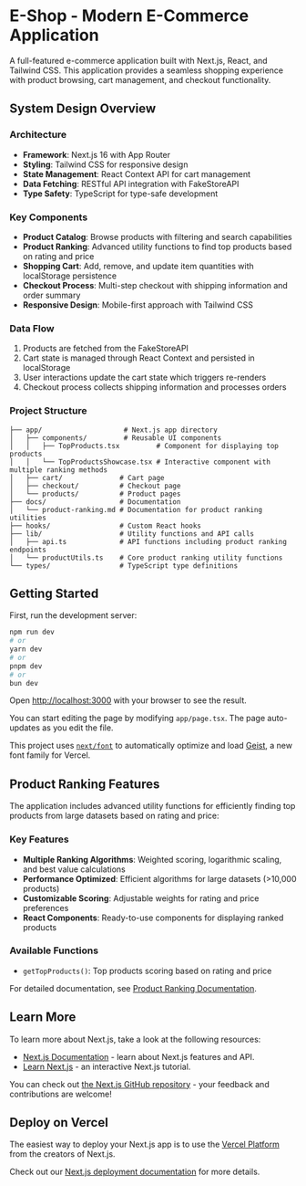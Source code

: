 # E-Shop - Modern E-Commerce Application

A full-featured e-commerce application built with Next.js, React, and Tailwind CSS. This application provides a seamless shopping experience with product browsing, cart management, and checkout functionality.

## System Design Overview

### Architecture
- **Framework**: Next.js 16 with App Router
- **Styling**: Tailwind CSS for responsive design
- **State Management**: React Context API for cart management
- **Data Fetching**: RESTful API integration with FakeStoreAPI
- **Type Safety**: TypeScript for type-safe development

### Key Components
- **Product Catalog**: Browse products with filtering and search capabilities
- **Product Ranking**: Advanced utility functions to find top products based on rating and price
- **Shopping Cart**: Add, remove, and update item quantities with localStorage persistence
- **Checkout Process**: Multi-step checkout with shipping information and order summary
- **Responsive Design**: Mobile-first approach with Tailwind CSS

### Data Flow
1. Products are fetched from the FakeStoreAPI
2. Cart state is managed through React Context and persisted in localStorage
3. User interactions update the cart state which triggers re-renders
4. Checkout process collects shipping information and processes orders

### Project Structure
```
├── app/                    # Next.js app directory
│   ├── components/         # Reusable UI components
│   │   ├── TopProducts.tsx         # Component for displaying top products
│   │   └── TopProductsShowcase.tsx # Interactive component with multiple ranking methods
│   ├── cart/              # Cart page
│   ├── checkout/          # Checkout page
│   └── products/          # Product pages
├── docs/                  # Documentation
│   └── product-ranking.md # Documentation for product ranking utilities
├── hooks/                 # Custom React hooks
├── lib/                   # Utility functions and API calls
│   ├── api.ts             # API functions including product ranking endpoints
│   └── productUtils.ts    # Core product ranking utility functions
└── types/                 # TypeScript type definitions
```

## Getting Started

First, run the development server:

```bash
npm run dev
# or
yarn dev
# or
pnpm dev
# or
bun dev
```

Open [http://localhost:3000](http://localhost:3000) with your browser to see the result.

You can start editing the page by modifying `app/page.tsx`. The page auto-updates as you edit the file.

This project uses [`next/font`](https://nextjs.org/docs/app/building-your-application/optimizing/fonts) to automatically optimize and load [Geist](https://vercel.com/font), a new font family for Vercel.

## Product Ranking Features

The application includes advanced utility functions for efficiently finding top products from large datasets based on rating and price:

### Key Features
- **Multiple Ranking Algorithms**: Weighted scoring, logarithmic scaling, and best value calculations
- **Performance Optimized**: Efficient algorithms for large datasets (>10,000 products)
- **Customizable Scoring**: Adjustable weights for rating and price preferences
- **React Components**: Ready-to-use components for displaying ranked products

### Available Functions
- `getTopProducts()`: Top products scoring based on rating and price

For detailed documentation, see [Product Ranking Documentation](./docs/product-ranking.md).

## Learn More

To learn more about Next.js, take a look at the following resources:

- [Next.js Documentation](https://nextjs.org/docs) - learn about Next.js features and API.
- [Learn Next.js](https://nextjs.org/learn) - an interactive Next.js tutorial.

You can check out [the Next.js GitHub repository](https://github.com/vercel/next.js) - your feedback and contributions are welcome!

## Deploy on Vercel

The easiest way to deploy your Next.js app is to use the [Vercel Platform](https://vercel.com/new?utm_medium=default-template&filter=next.js&utm_source=create-next-app&utm_campaign=create-next-app-readme) from the creators of Next.js.

Check out our [Next.js deployment documentation](https://nextjs.org/docs/app/building-your-application/deploying) for more details.
